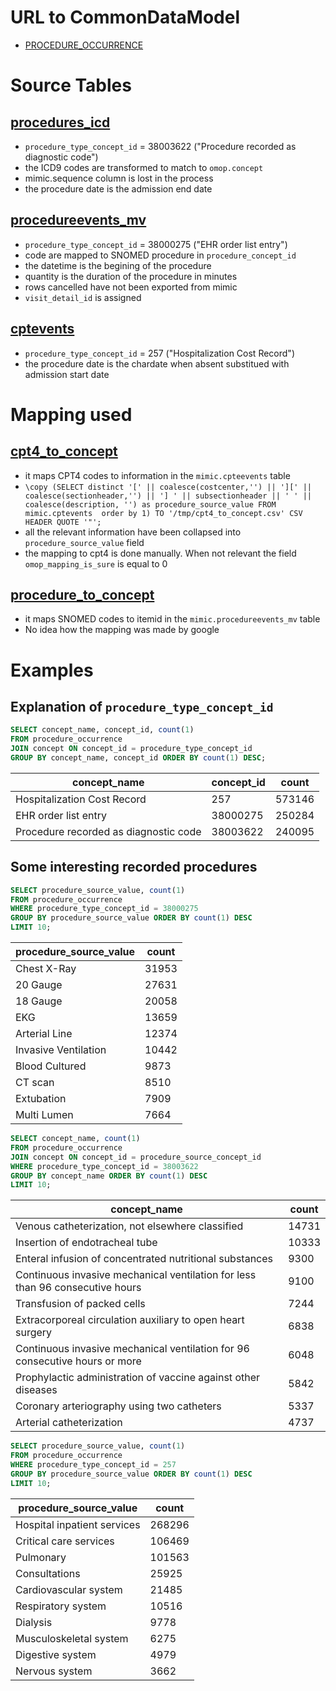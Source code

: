 # URL to CommonDataModel
- [PROCEDURE_OCCURRENCE](https://github.com/OHDSI/CommonDataModel/wiki/PROCEDURE_OCCURRENCE)

# Source Tables

## [procedures_icd](https://mimic.physionet.org/mimictables/procedures_icd/)

- `procedure_type_concept_id` = 38003622 ("Procedure recorded as diagnostic code")
- the ICD9 codes are transformed to match to `omop.concept`
- mimic.sequence column is lost in the process
- the procedure date is the admission end date

## [procedureevents_mv](https://mimic.physionet.org/mimictables/procedureevents_mv/)

- `procedure_type_concept_id` = 38000275 ("EHR order list entry")
- code are mapped to SNOMED procedure in `procedure_concept_id`
- the datetime is the begining of the procedure
- quantity is the duration of the procedure in minutes
- rows cancelled have not been exported from mimic
- `visit_detail_id` is assigned

## [cptevents](https://mimic.physionet.org/mimictables/cptevents/)

- `procedure_type_concept_id` = 257 ("Hospitalization Cost Record")
- the procedure date is the chardate when absent substitued with admission start date

# Mapping used

## [cpt4_to_concept](https://github.com/MIT-LCP/mimic-omop/blob/master/extras/concept/cpt4_to_concept.csv)

- it maps CPT4 codes to information in the `mimic.cpteevents` table
- `\copy (SELECT distinct '[' || coalesce(costcenter,'') || '][' || coalesce(sectionheader,'') || '] ' || subsectionheader || ' ' || coalesce(description, '') as procedure_source_value FROM mimic.cptevents  order by 1) TO '/tmp/cpt4_to_concept.csv' CSV HEADER QUOTE '"';`
- all the relevant information have been collapsed into `procedure_source_value` field
- the mapping to cpt4 is done manually. When not relevant the field `omop_mapping_is_sure` is equal to 0

## [procedure_to_concept](https://github.com/MIT-LCP/mimic-omop/blob/master/extras/concept/procedure_to_concept.csv)

- it maps SNOMED codes to itemid in the `mimic.procedureevents_mv` table
- No idea how the mapping was made by google

# Examples

## Explanation of `procedure_type_concept_id`

``` sql
SELECT concept_name, concept_id, count(1)
FROM procedure_occurrence
JOIN concept ON concept_id = procedure_type_concept_id
GROUP BY concept_name, concept_id ORDER BY count(1) DESC;
```
|             concept_name              | concept_id | count  |
|---------------------------------------|------------|--------|
| Hospitalization Cost Record           |        257 | 573146|
| EHR order list entry                  |   38000275 | 250284|
| Procedure recorded as diagnostic code |   38003622 | 240095|

## Some interesting recorded procedures

``` sql
SELECT procedure_source_value, count(1)
FROM procedure_occurrence
WHERE procedure_type_concept_id = 38000275
GROUP BY procedure_source_value ORDER BY count(1) DESC
LIMIT 10;
```
| procedure_source_value | count |
|------------------------|-------|
| Chest X-Ray            | 31953|
| 20 Gauge               | 27631|
| 18 Gauge               | 20058|
| EKG                    | 13659|
| Arterial Line          | 12374|
| Invasive Ventilation   | 10442|
| Blood Cultured         |  9873|
| CT scan                |  8510|
| Extubation             |  7909|
| Multi Lumen            |  7664|

``` sql
SELECT concept_name, count(1)
FROM procedure_occurrence
JOIN concept ON concept_id = procedure_source_concept_id
WHERE procedure_type_concept_id = 38003622
GROUP BY concept_name ORDER BY count(1) DESC
LIMIT 10;
```
|                                 concept_name                                  | count |
|-------------------------------------------------------------------------------|-------|
| Venous catheterization, not elsewhere classified                              | 14731|
| Insertion of endotracheal tube                                                | 10333|
| Enteral infusion of concentrated nutritional substances                       |  9300|
| Continuous invasive mechanical ventilation for less than 96 consecutive hours |  9100|
| Transfusion of packed cells                                                   |  7244|
| Extracorporeal circulation auxiliary to open heart surgery                    |  6838|
| Continuous invasive mechanical ventilation for 96 consecutive hours or more   |  6048|
| Prophylactic administration of vaccine against other diseases                 |  5842|
| Coronary arteriography using two catheters                                    |  5337|
| Arterial catheterization                                                      |  4737|

``` sql
SELECT procedure_source_value, count(1)
FROM procedure_occurrence
WHERE procedure_type_concept_id = 257
GROUP BY procedure_source_value ORDER BY count(1) DESC
LIMIT 10;
```
|   procedure_source_value    | count  |
|-----------------------------|--------|
| Hospital inpatient services | 268296|
| Critical care services      | 106469|
| Pulmonary                   | 101563|
| Consultations               |  25925|
| Cardiovascular system       |  21485|
| Respiratory system          |  10516|
| Dialysis                    |   9778|
| Musculoskeletal system      |   6275|
| Digestive system            |   4979|
| Nervous system              |   3662|
